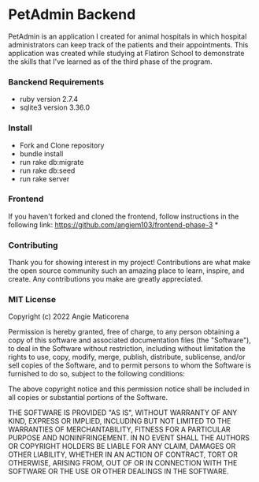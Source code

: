# PetAdmin Backend

PetAdmin is an application I created for animal hospitals in which hospital administrators can keep track of the patients and their appointments. This application was created while studying at Flatiron School to demonstrate the skills that I've learned as of the third phase of the program.

### Banckend Requirements
* ruby version 2.7.4
* sqlite3 version 3.36.0

### Install
* Fork and Clone repository
* bundle install
* run rake db:migrate
* run rake db:seed
* run rake server

### Frontend
If you haven't forked and cloned the frontend, follow instructions in the following link: https://github.com/angiem103/frontend-phase-3
* 

### Contributing
Thank you for showing interest in my project! Contributions are what make the open source community such an amazing place to learn, inspire, and create. Any contributions you make are greatly appreciated.


### MIT License

Copyright (c) 2022 Angie Maticorena

Permission is hereby granted, free of charge, to any person obtaining a copy
of this software and associated documentation files (the "Software"), to deal
in the Software without restriction, including without limitation the rights
to use, copy, modify, merge, publish, distribute, sublicense, and/or sell
copies of the Software, and to permit persons to whom the Software is
furnished to do so, subject to the following conditions:

The above copyright notice and this permission notice shall be included in all
copies or substantial portions of the Software.

THE SOFTWARE IS PROVIDED "AS IS", WITHOUT WARRANTY OF ANY KIND, EXPRESS OR
IMPLIED, INCLUDING BUT NOT LIMITED TO THE WARRANTIES OF MERCHANTABILITY,
FITNESS FOR A PARTICULAR PURPOSE AND NONINFRINGEMENT. IN NO EVENT SHALL THE
AUTHORS OR COPYRIGHT HOLDERS BE LIABLE FOR ANY CLAIM, DAMAGES OR OTHER
LIABILITY, WHETHER IN AN ACTION OF CONTRACT, TORT OR OTHERWISE, ARISING FROM,
OUT OF OR IN CONNECTION WITH THE SOFTWARE OR THE USE OR OTHER DEALINGS IN THE
SOFTWARE.
